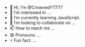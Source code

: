 - 👋 Hi, I’m @CrownedYT777
- 👀 I’m interested in ...
- 🌱 I’m currently learning JavaScript.
- 💞️ I’m looking to collaborate on ...
- 📫 How to reach me ...
- 😄 Pronouns: ...
- ⚡ Fun fact: ...

<!---
CrownedYT777/CrownedYT777 is a ✨ special ✨ repository because its `README.md` (this file) appears on your GitHub profile.
You can click the Preview link to take a look at your changes.
--->
